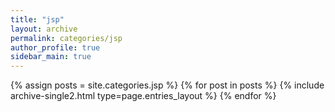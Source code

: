 ```yaml
---
title: "jsp"
layout: archive
permalink: categories/jsp
author_profile: true
sidebar_main: true
---
```



{% assign posts = site.categories.jsp %}
{% for post in posts %} {% include archive-single2.html type=page.entries_layout %} {% endfor %}